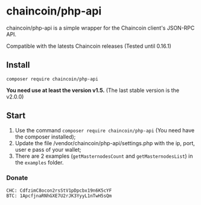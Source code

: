 # chaincoin/php-api

chaincoin/php-api is a simple wrapper for the Chaincoin client's JSON-RPC API.

Compatible with the latests Chaincoin releases (Tested until 0.16.1)

## Install

`composer require chaincoin/php-api`

**You need use at least the version v1.5.** (The last stable version is the v2.0.0)

## Start
1. Use the command `composer require chaincoin/php-api` (You need have the composer installed);
2. Update the file /vendor/chaincoin/php-api/settings.php with the ip, port, user e pass of your wallet;
3. There are 2 examples (`getMasternodesCount` and `getMasternodesList`) in the `examples` folder.

### Donate

    CHC: CdfzimC8ocon2rsStV1pDpcbx19n6K5cYF
    BTC: 1ApcfjnaRNhGXE7U2rJK3YyyL1nTwH5sQm
